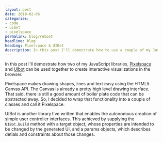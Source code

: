 ```yaml
---
layout: post
date: 2018-02-06
categories:
- code
- uibot
- pixelspace
permalink: blog/reboot
headline: blog
heading: Pixelspace & UIBot
description: In this post I'll demostrate how to use a couple of my JavaScript libraries, Pixelspace & UIbot can be used together to create interactive visualizations.
---
```

In this post I'll demostrate how two of my JavaScript libraries, [Pixelspace](https://github.com/jeremyfromearth/pixelspace) and [UIbot](https://github.com/jeremyfromearth/uibot) can be used together to create interactive visualizations in the browser. 

Pixelspace makes drawing shapes, lines and text easy using the HTML5 Canvas API. The Canvas is already a pretty high level drawing interface. That said, there is still a good amount of boiler plate code that can be abstracted away. So, I decided to wrap that functionality into a couple of classes and call it Pixelspace.

UIBot is another library I've written that enables the autonomous creation of simple user controller interfaces. This achieved by supplying the `UIBot.build` method with a target object, whose properties are intended to be changed by the generated UI, and a params objects, which describes detials and constraints about those changes.

<canvas id='sketch'></canvas>

<div id='uibot'>

</div>

<script>
require(['app/waves', 'lib/uibot'], function(Waves, uibot) {
  console.log(Waves);
  console.log(UIBot);
  var params = {
    
  };
});
</script>


